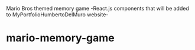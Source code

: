 Mario Bros themed memory game -React.js components that will be added to MyPortfolioHumbertoDelMuro website-
# mario-memory-game

